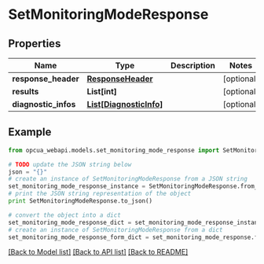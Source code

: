 # SetMonitoringModeResponse


## Properties
Name | Type | Description | Notes
------------ | ------------- | ------------- | -------------
**response_header** | [**ResponseHeader**](ResponseHeader.md) |  | [optional] 
**results** | **List[int]** |  | [optional] 
**diagnostic_infos** | [**List[DiagnosticInfo]**](DiagnosticInfo.md) |  | [optional] 

## Example

```python
from opcua_webapi.models.set_monitoring_mode_response import SetMonitoringModeResponse

# TODO update the JSON string below
json = "{}"
# create an instance of SetMonitoringModeResponse from a JSON string
set_monitoring_mode_response_instance = SetMonitoringModeResponse.from_json(json)
# print the JSON string representation of the object
print SetMonitoringModeResponse.to_json()

# convert the object into a dict
set_monitoring_mode_response_dict = set_monitoring_mode_response_instance.to_dict()
# create an instance of SetMonitoringModeResponse from a dict
set_monitoring_mode_response_form_dict = set_monitoring_mode_response.from_dict(set_monitoring_mode_response_dict)
```
[[Back to Model list]](../README.md#documentation-for-models) [[Back to API list]](../README.md#documentation-for-api-endpoints) [[Back to README]](../README.md)



